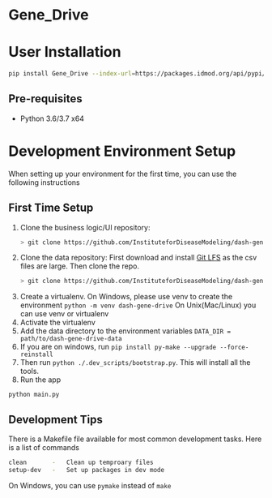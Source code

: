# Gene_Drive

<!-- START doctoc generated TOC please keep comment here to allow auto update -->
<!-- DON'T EDIT THIS SECTION, INSTEAD RE-RUN doctoc TO UPDATE -->
<!-- END doctoc generated TOC please keep comment here to allow auto update -->


# User Installation

```bash
pip install Gene_Drive --index-url=https://packages.idmod.org/api/pypi/idm-pypi-staging/
```

## Pre-requisites
- Python 3.6/3.7 x64


# Development Environment Setup

When setting up your environment for the first time, you can use the following instructions

## First Time Setup
1) Clone the business logic/UI repository:
   ```bash
   > git clone https://github.com/InstituteforDiseaseModeling/dash-gene-drive
   ```
2) Clone the data repository: 
   First download and install [Git LFS](https://git-lfs.github.com/) as the csv files are large. 
   Then clone the repo. 
   ```bash
   > git clone https://github.com/InstituteforDiseaseModeling/dash-gene-drive-data
   ```
3) Create a virtualenv. On Windows, please use venv to create the environment
   `python -m venv dash-gene-drive`
   On Unix(Mac/Linux) you can use venv or virtualenv
4) Activate the virtualenv
5) Add the data directory to the environment variables
   `DATA_DIR = path/to/dash-gene-drive-data`
6) If you are on windows, run `pip install py-make --upgrade --force-reinstall`
7) Then run `python ./.dev_scripts/bootstrap.py`. This will install all the tools. 
8) Run the app 
```angular2html
python main.py
```

## Development Tips

There is a Makefile file available for most common development tasks. Here is a list of commands
```bash
clean       -   Clean up temproary files
setup-dev   -   Set up packages in dev mode 
```
On Windows, you can use `pymake` instead of `make`

